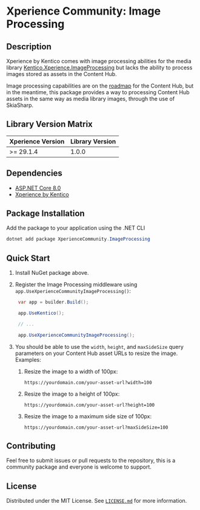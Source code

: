 ﻿# Xperience Community: Image Processing

## Description

Xperience by Kentico comes with image processing abilities for the media library [Kentico.Xperience.ImageProcessing](https://www.nuget.org/packages/Kentico.Xperience.ImageProcessing) but lacks the ability to process images stored as assets in the Content Hub.

Image processing capabilities are on the [roadmap](https://roadmap.kentico.com/c/227-media-asset-transformations) for the Content Hub, but in the meantime, this package provides a way to processing Content Hub assets in the same way as media library images, through the use of SkiaSharp.


## Library Version Matrix

| Xperience Version | Library Version |
| ----------------- | --------------- |
| >= 29.1.4         | 1.0.0           |

## Dependencies

- [ASP.NET Core 8.0](https://dotnet.microsoft.com/en-us/download)
- [Xperience by Kentico](https://docs.xperience.io/xp/changelog)

## Package Installation

Add the package to your application using the .NET CLI

```powershell
dotnet add package XperienceCommunity.ImageProcessing
```

## Quick Start

1. Install NuGet package above.

1. Register the Image Processing middleware using `app.UseXperienceCommunityImageProcessing()`:

   ```csharp
    var app = builder.Build();

    app.UseKentico();

    // ...

    app.UseXperienceCommunityImageProcessing();
   ```
                          
1. You should be able to use the `width`, `height`, and `maxSideSize` query parameters on your Content Hub asset URLs to resize the image. Examples:

    1. Resize the image to a width of 100px:
       ```
       https://yourdomain.com/your-asset-url?width=100
       ```
    1. Resize the image to a height of 100px:
       ```
       https://yourdomain.com/your-asset-url?height=100
       ```
    1. Resize the image to a maximum side size of 100px:
       ```
       https://yourdomain.com/your-asset-url?maxSideSize=100
       ```


## Contributing

Feel free to submit issues or pull requests to the repository, this is a community package and everyone is welcome to support.

## License

Distributed under the MIT License. See [`LICENSE.md`](LICENSE.md) for more information.